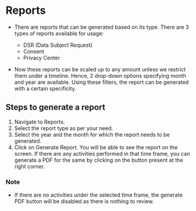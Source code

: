 # Reports

- There are reports that can be generated based on its type. There are 3 types of reports available for usage:
    - DSR (Data Subject Request)
    - Consent
    - Privacy Center

- Now these reports can be scaled up to any amount unless we restrict them under a timeline. Hence, 2 drop-down options specifying month and year are available. Using these filters, the report can be generated with a certain specificity.

## Steps to generate a report
1. Navigate to Reports. 
2. Select the report type as per your need. 
3. Select the year and the month for which the report needs to be generated. 
4. Click on Generate Report. You will be able to see the report on the screen. If there are any activities performed in that time frame, you can generate a PDF for the same by clicking on the button present at the right corner.

### Note
- If there are no activities under the selected time frame, the generate PDF button will be disabled as there is nothing to review.